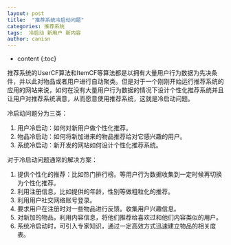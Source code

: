 ```yaml
---
layout: post
title:  "推荐系统冷启动问题"
categories: 推荐系统
tags:  冷启动 新用户 新内容 
author: canisn
---
```


* content
{:toc}

推荐系统的UserCF算法和ItemCF等算法都是以拥有大量用户行为数据为先决条件，并以此对物品或者用户进行自动聚类。但是对于一个刚刚开始运行推荐系统的应用的网站来说，如何在没有大量用户行为数据的情况下设计个性化推荐系统并且让用户对推荐系统满意，从而愿意使用推荐系统，这就是冷启动问题。





冷启动问题分为三类：
1. 用户冷启动：如何对新用户做个性化推荐。 
2. 物品冷启动：如何将新加进来的物品推荐给对它感兴趣的用户。 
3. 系统冷启动：新开发的网站如何设计个性化推荐系统。

对于冷启动问题通常的解决方案：
1. 提供个性化的推荐：比如热门排行榜。等用户行为数据收集到一定时候再切换为个性化推荐。
2. 利用注册信息，比如提供的年龄，性别等做粗粒化的推荐。 
3. 利用用户社交网络账号登录。 
4. 要求用户在注册时对一些物品进行反馈。收集用户兴趣信息。 
5. 对新加的物品，利用内容信息，将他们推荐给喜欢过和他们内容类似的用户。 
6. 系统冷启动时，可引入专家知识，通过一定高效方式迅速建立物品的相关度表。



